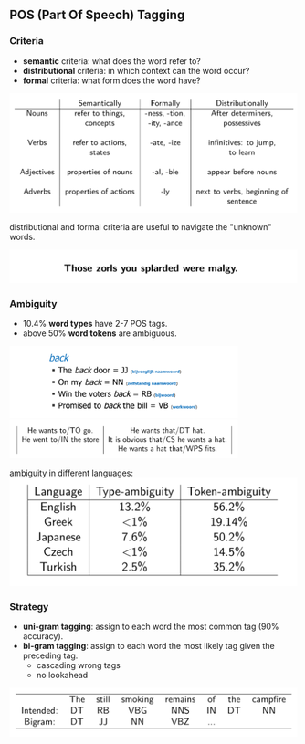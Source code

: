 ## POS (Part Of Speech) Tagging

### Criteria

* **semantic** criteria: what does the word refer to?
* **distributional** criteria: in which context can the word occur?
* **formal** criteria: what form does the word have?

![criteria](./pix/criteria.png)

distributional and formal criteria are useful to navigate the "unknown" words.

![unknown-words](./pix/unknown-words.png)

### Ambiguity

* 10.4% **word types** have 2-7 POS tags.
* above 50% **word tokens** are ambiguous.

<p float="left">
	<img src="./pix/ambiguity-1.png" width="400" />
	<img src="./pix/ambiguity-2.png" width="400" />
</p>

ambiguity in different languages:
![ambiguity-3](./pix/ambiguity-3.png)

### Strategy

* **uni-gram tagging**: assign to each word the most common tag (90% accuracy). 
* **bi-gram tagging**: assign to each word the most likely tag given the preceding tag.
	* cascading wrong tags
	* no lookahead

![bi-gram-tagging](./pix/bi-gram-tagging.png)